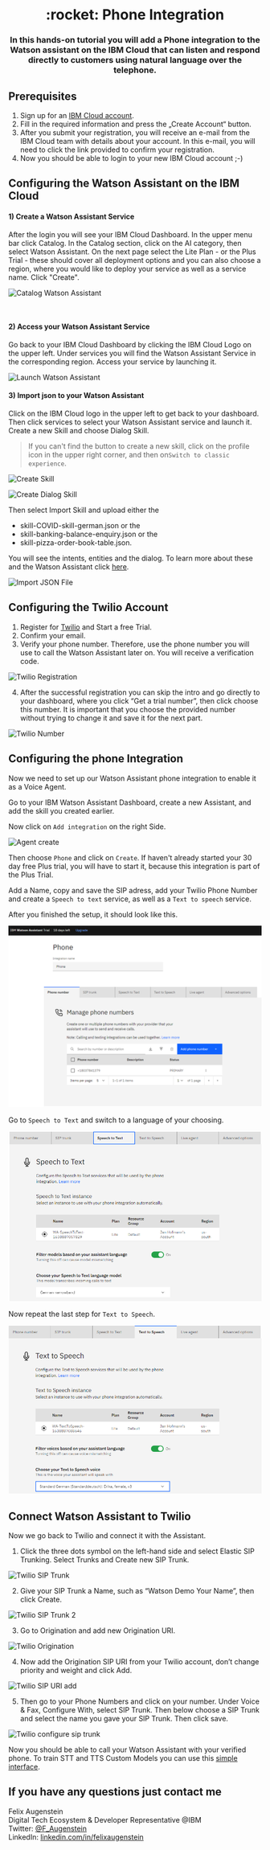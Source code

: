 <h1 align="center" style="border-bottom: none;">:rocket: Phone Integration</h1>
<h3 align="center">In this hands-on tutorial you will add a Phone integration to the Watson assistant on the IBM Cloud that can listen and respond directly to customers using natural language over the telephone.</h3>

## Prerequisites

1. Sign up for an [IBM Cloud account](https://cloud.ibm.com/registration).
2. Fill in the required information and press the „Create Account“ button.
3. After you submit your registration, you will receive an e-mail from the IBM Cloud team with details about your account. In this e-mail, you will need to click the link provided to confirm your registration.
4. Now you should be able to login to your new IBM Cloud account ;-)

## Configuring the Watson Assistant on the IBM Cloud

<h4>1) Create a Watson Assistant Service</h4>
After the login you will see your IBM Cloud Dashboard. In the upper menu bar click Catalog. In the Catalog section, click on the AI category, then select Watson Assistant. On the next page select the Lite Plan - or the Plus Trial - these should cover all deployment options and you can also choose a region, where you would like to deploy your service as well as a service name. Click "Create".

![Catalog Watson Assistant](readme_images/catalog-watson-assistant.png)

<br>
<h4>2) Access your Watson Assistant Service</h4>
Go back to your IBM Cloud Dashboard by clicking the IBM Cloud Logo on the upper left. Under services you will find the Watson Assistant Service in the corresponding region. Access your service by launching it. 

![Launch Watson Assistant](readme_images/WatsonAssistant-launch.png)

<h4>3) Import json to your Watson Assistant</h4>
Click on the IBM Cloud logo in the upper left to get back to your dashboard. Then click services to select your Watson Assistant service and launch it. Create a new Skill and choose Dialog Skill.


> If you can't find the button to create a new skill, click on the profile icon in the upper right corner, and then on`Switch to classic experience`.

![Create Skill](readme_images/create-skill.png)

![Create Dialog Skill](readme_images/create-dialog-skill.png)

Then select Import Skill and upload either the 

- skill-COVID-skill-german.json or the
- skill-banking-balance-enquiry.json or the 
- skill-pizza-order-book-table.json. 

You will see the intents, entities and the dialog. To learn more about these and the Watson Assistant click <a href="https://github.com/FelixAugenstein/watson-assistant-tutorial">here</a>.

![Import JSON File](readme_images/import-json-skill.png)

## Configuring the Twilio Account

1. Register for [Twilio](https://www.twilio.com/) and Start a free Trial.
2. Confirm your email.
3. Verify your phone number. Therefore, use the phone number you will use to call the Watson Assistant later on. You will receive a verification code.

![Twilio Registration](readme_images/twilio-registration.png)

4. After the successful registration you can skip the intro and go directly to your dashboard, where you click “Get a trial number”, then click choose this number. It is important that you choose the provided number without trying to change it and save it for the next part.

![Twilio Number](readme_images/twilio-number.png)


## Configuring the phone Integration 

Now we need to set up our Watson Assistant phone integration to enable it as a Voice Agent.


Go to your IBM Watson Assistant Dashboard, create a new Assistant, and add the skill you created earlier.

Now click on `Add integration` on the right Side.

![Agent create](readme_images/1_add_integration.png)

Then choose `Phone` and click on `Create`. If haven't already started your 30 day free Plus trial, you will have to start it, because this integration is part of the Plus Trial. 

Add a Name, copy and save the SIP adress, add your Twilio Phone Number and create a `Speech to text` service, as well as a `Text to speech` service.

After you finished the setup, it should look like this.

![](./readme_images/finished_01.PNG)

Go to `Speech to Text` and switch to a language of your choosing.

![](./readme_images/finished_02.PNG)

Now repeat the last step for `Text to Speech`.

![](./readme_images/finished_03.PNG)




## Connect Watson Assistant to Twilio 


Now we go back to Twilio and connect it with the Assistant.

1. Click the three dots symbol on the left-hand side and select Elastic SIP Trunking. Select Trunks and Create new SIP Trunk.

![Twilio SIP Trunk](readme_images/twilio-sip-trunk.png)

2. Give your SIP Trunk a Name, such as “Watson Demo Your Name”, then click Create.

![Twilio SIP Trunk 2](readme_images/twilio-sip-trunk-2.png)

3. Go to Origination and add new Origination URI.

![Twilio Origination](readme_images/twilio-origination.png)


4. Now add the Origination SIP URI from your Twilio account, don’t change priority and weight and click Add.

![Twilio SIP URI add](readme_images/twilio-sip-uri-add.png)

5. Then go to your Phone Numbers and click on your number. Under Voice & Fax, Configure With, select SIP Trunk. Then below choose a SIP Trunk and select the name you gave your SIP Trunk. Then click save.

![Twilio configure sip trunk](readme_images/twilio-configure-sip-trunk.png)

 

Now you should be able to call your Watson Assistant with your verified phone. To train STT and TTS Custom Models you can use this [simple interface](https://medium.com/ibm-data-ai/watson-speech-services-introducing-a-simple-interface-to-train-stt-and-tts-custom-models-912618d42d9b).

## If you have any questions just contact me
Felix Augenstein<br>
Digital Tech Ecosystem & Developer Representative @IBM<br>
Twitter: [@F_Augenstein](https://twitter.com/F_Augenstein)<br>
LinkedIn: [linkedin.com/in/felixaugenstein](https://www.linkedin.com/in/felixaugenstein/)
